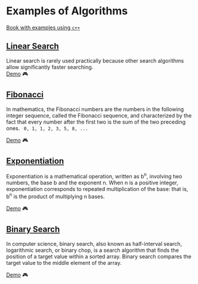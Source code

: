 # Examples of Algorithms

[Book with examples using  `c++`](https://cathyatseneca.gitbook.io/data-strutures-and-algorithms/)

## [Linear Search](./linear_search.py)

Linear search is rarely used practically because other search algorithms allow significantly faster searching.  
[Demo](https://repl.it/@OleksiiPolovyi/Linear-Search) :video_game:

## [Fibonacci](./fibonacci.py)  
In mathematics, the Fibonacci numbers are the numbers in the following integer sequence, called the Fibonacci sequence, and characterized by the fact that every number after the first two is the sum of the two preceding ones.
` 0, 1, 1, 2, 3, 5, 8, ...`  

[Demo](https://repl.it/@OleksiiPolovyi/Fibonacci) :video_game:

## [Exponentiation](./power.py)  
Exponentiation is a mathematical operation, written as b<sup>n</sup>, involving two numbers, the base b and the exponent n. When n is a positive integer, exponentiation corresponds to repeated multiplication of the base: that is, b<sup>n</sup> is the product of multiplying n bases.

[Demo](https://repl.it/@OleksiiPolovyi/Exponentiation-by-squaring) :video_game:


## [Binary Search](./binary.py)
In computer science, binary search, also known as half-interval search, logarithmic search, or binary chop, is a search algorithm that finds the position of a target value within a sorted array. Binary search compares the target value to the middle element of the array.

[Demo](https://repl.it/@OleksiiPolovyi/Binary-search) :video_game:
